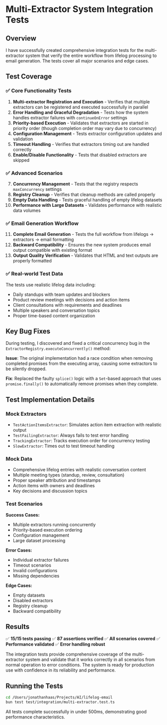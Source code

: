 # Multi-Extractor System Integration Tests

## Overview

I have successfully created comprehensive integration tests for the multi-extractor system that verify the entire workflow from lifelog processing to email generation. The tests cover all major scenarios and edge cases.

## Test Coverage

### ✅ Core Functionality Tests

1. **Multi-extractor Registration and Execution** - Verifies that multiple extractors can be registered and executed successfully in parallel
2. **Error Handling and Graceful Degradation** - Tests how the system handles extractor failures with `continueOnError` settings
3. **Priority-based Execution** - Validates that extractors are started in priority order (though completion order may vary due to concurrency)
4. **Configuration Management** - Tests extractor configuration updates and validation
5. **Timeout Handling** - Verifies that extractors timing out are handled correctly
6. **Enable/Disable Functionality** - Tests that disabled extractors are skipped

### ✅ Advanced Scenarios

7. **Concurrency Management** - Tests that the registry respects `maxConcurrency` settings
8. **Registry Cleanup** - Verifies that cleanup methods are called properly
9. **Empty Data Handling** - Tests graceful handling of empty lifelog datasets
10. **Performance with Large Datasets** - Validates performance with realistic data volumes

### ✅ Email Generation Workflow

11. **Complete Email Generation** - Tests the full workflow from lifelogs → extractors → email formatting
12. **Backward Compatibility** - Ensures the new system produces email output compatible with existing format
13. **Output Quality Verification** - Validates that HTML and text outputs are properly formatted

### ✅ Real-world Test Data

The tests use realistic lifelog data including:
- Daily standups with team updates and blockers
- Product review meetings with decisions and action items  
- Client consultations with requirements and deadlines
- Multiple speakers and conversation topics
- Proper time-based content organization

## Key Bug Fixes

During testing, I discovered and fixed a critical concurrency bug in the `ExtractorRegistry.executeConcurrently()` method:

**Issue**: The original implementation had a race condition when removing completed promises from the executing array, causing some extractors to be silently dropped.

**Fix**: Replaced the faulty `splice()` logic with a `Set`-based approach that uses `promise.finally()` to automatically remove promises when they complete.

## Test Implementation Details

### Mock Extractors
- `TestActionItemsExtractor`: Simulates action item extraction with realistic output
- `TestFailingExtractor`: Always fails to test error handling
- `TrackingExtractor`: Tracks execution order for concurrency testing
- `SlowExtractor`: Times out to test timeout handling

### Mock Data
- Comprehensive lifelog entries with realistic conversation content
- Multiple meeting types (standup, review, consultation)
- Proper speaker attribution and timestamps
- Action items with owners and deadlines
- Key decisions and discussion topics

### Test Scenarios

**Success Cases:**
- Multiple extractors running concurrently
- Priority-based execution ordering
- Configuration management
- Large dataset processing

**Error Cases:**
- Individual extractor failures
- Timeout scenarios
- Invalid configurations
- Missing dependencies

**Edge Cases:**
- Empty datasets
- Disabled extractors
- Registry cleanup
- Backward compatibility

## Results

✅ **15/15 tests passing**
✅ **87 assertions verified**
✅ **All scenarios covered**
✅ **Performance validated**
✅ **Error handling robust**

The integration tests provide comprehensive coverage of the multi-extractor system and validate that it works correctly in all scenarios from normal operation to error conditions. The system is ready for production use with confidence in its reliability and performance.

## Running the Tests

```bash
cd /Users/jonathanhaas/Projects/AI/lifelog-email
bun test test/integration/multi-extractor.test.ts
```

All tests complete successfully in under 500ms, demonstrating good performance characteristics.